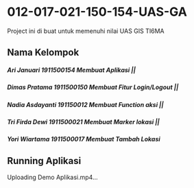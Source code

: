 # 012-017-021-150-154-UAS-GA
Project ini di buat untuk memenuhi nilai UAS GIS TI6MA

## Nama Kelompok
##### Ari Januari 1911500154	Membuat Aplikasi || 
##### Dimas Pratama 1911500150	Membuat Fitur Login/Logout || 
##### Nadia Asdayanti	191150012	Membuat Function aksi || 
##### Tri Firda Dewi 1911500021 Membuat Marker lokasi || 
##### Yori Wiartama 1911500017	Membuat Tambah Lokasi

## Running Aplikasi

Uploading Demo Aplikasi.mp4…

